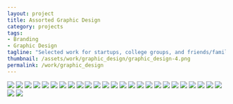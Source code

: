 ```yaml
---
layout: project
title: Assorted Graphic Design
category: projects
tags:
- Branding
- Graphic Design
tagline: "Selected work for startups, college groups, and friends/family."
thumbnail: /assets/work/graphic_design/graphic_design-4.png
permalink: /work/graphic_design
---
```


![](/assets/work/graphic_design/graphic_design-1.png)
![](/assets/work/graphic_design/graphic_design-2.png)
![](/assets/work/graphic_design/graphic_design-3.png)
![](/assets/work/graphic_design/graphic_design-4.png)
![](/assets/work/graphic_design/graphic_design-5.png)
![](/assets/work/graphic_design/graphic_design-6.png)
![](/assets/work/graphic_design/graphic_design-7.png)
![](/assets/work/graphic_design/graphic_design-8.png)
![](/assets/work/graphic_design/graphic_design-9.png)
![](/assets/work/graphic_design/graphic_design-10.png)
![](/assets/work/graphic_design/graphic_design-11.png)
![](/assets/work/graphic_design/graphic_design-12.png)
![](/assets/work/graphic_design/graphic_design-13.png)
![](/assets/work/graphic_design/graphic_design-14.png)
![](/assets/work/graphic_design/graphic_design-15.png)
![](/assets/work/graphic_design/graphic_design-16.png)
![](/assets/work/graphic_design/graphic_design-17.png)
![](/assets/work/graphic_design/graphic_design-18.png)
![](/assets/work/graphic_design/graphic_design-19.png)
![](/assets/work/graphic_design/graphic_design-20.png)
![](/assets/work/graphic_design/graphic_design-21.png)
![](/assets/work/graphic_design/graphic_design-22.png)
![](/assets/work/graphic_design/graphic_design-23.png)
![](/assets/work/graphic_design/graphic_design-24.png)
![](/assets/work/graphic_design/graphic_design-25.png)
![](/assets/work/graphic_design/graphic_design-26.png)
![](/assets/work/graphic_design/graphic_design-27.png)